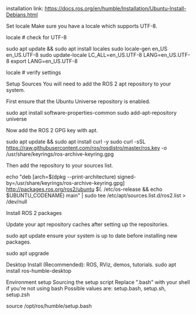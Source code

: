 
installation link: https://docs.ros.org/en/humble/Installation/Ubuntu-Install-Debians.html

Set locale Make sure you have a locale which supports UTF-8.

locale # check for UTF-8

sudo apt update && sudo apt install locales sudo locale-gen en_US en_US.UTF-8 sudo update-locale LC_ALL=en_US.UTF-8 LANG=en_US.UTF-8 export LANG=en_US.UTF-8

locale # verify settings

Setup Sources You will need to add the ROS 2 apt repository to your system.

First ensure that the Ubuntu Universe repository is enabled.

sudo apt install software-properties-common sudo add-apt-repository universe

Now add the ROS 2 GPG key with apt.

sudo apt update && sudo apt install curl -y sudo curl -sSL https://raw.githubusercontent.com/ros/rosdistro/master/ros.key -o /usr/share/keyrings/ros-archive-keyring.gpg

Then add the repository to your sources list.

echo "deb [arch=$(dpkg --print-architecture) signed-by=/usr/share/keyrings/ros-archive-keyring.gpg] http://packages.ros.org/ros2/ubuntu $(. /etc/os-release && echo $UBUNTU_CODENAME) main" | sudo tee /etc/apt/sources.list.d/ros2.list > /dev/null

Install ROS 2 packages

Update your apt repository caches after setting up the repositories.

sudo apt update ensure your system is up to date before installing new packages.

sudo apt upgrade

Desktop Install (Recommended): ROS, RViz, demos, tutorials. sudo apt install ros-humble-desktop

Environment setup Sourcing the setup script
Replace ".bash" with your shell if you're not using bash
Possible values are: setup.bash, setup.sh, setup.zsh

source /opt/ros/humble/setup.bash
